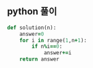 

##  python 풀이 


```ruby
def solution(n):
    answer=0
    for i in range(1,n+1):
        if n%i==0:
            answer+=i   
    return answer
```
<!--stackedit_data:
eyJoaXN0b3J5IjpbLTExMjE5MjU0NTBdfQ==
-->